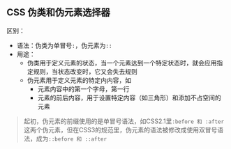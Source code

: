 

## CSS 伪类和伪元素选择器
区别：
* 语法：伪类为单冒号`:`，伪元素为`::`
* 用途：
    * 伪类用于定义元素的状态，当一个元素达到一个特定状态时，就会应用指定规则，当状态改变时，它又会失去规则
    * 伪元素用于定义元素的特定内内容，如
        * 元素内容中的第一个字母，第一行
        * 元素的前后内容，用于设置特定内容（如三角形）和添加不占空间的元素

> 起初，伪元素的前缀使用的是单冒号语法，如CSS2.1里`:before 和 :after` 这两个伪元素，但在CSS3的规范里，伪元素的语法被修改成使用双冒号语法，成为`::before 和 ::after`
